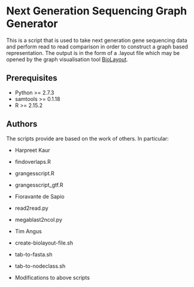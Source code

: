 Next Generation Sequencing Graph Generator
==========================================

This is a script that is used to take next generation gene sequencing data and perform read to read comparison in order to construct a graph based representation. The output is in the form of a .layout file which may be opened by the graph visualisation tool [BioLayout](http://www.biolayout.org/).

Prerequisites
-------------

* Python >= 2.7.3
* samtools >= 0.1.18
* R >= 2.15.2

Authors
-------

The scripts provide are based on the work of others. In particular:

* Harpreet Kaur

 * findoverlaps.R
 * grangesscript.R
 * grangesscript_gtf.R

* Fioravante de Sapio

 * read2read.py
 * megablast2ncol.py

* Tim Angus

 * create-biolayout-file.sh
 * tab-to-fasta.sh
 * tab-to-nodeclass.sh
 * Modifications to above scripts
